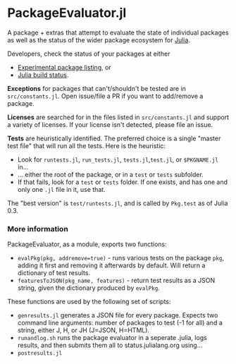 PackageEvaluator.jl
===================

A package + extras that attempt to evaluate the state of individual packages as well as the status of the wider package ecosystem for [Julia](http://julialang.org).

Developers, check the status of your packages at either
 * [Experimental package listing](http://iainnz.github.io/packages.julialang.org/), or
 * [Julia build status](http://status.julialang.org/).

**Exceptions** for packages that can't/shouldn't be tested are in `src/constants.jl`. Open issue/file a PR if you want to add/remove a package.

**Licenses** are searched for in the files listed in `src/constants.jl` and support a variety of licenses. If your license isn't detected, please file an issue.

**Tests** are heuristically identified. The preferred choice is a single "master test file" that will run all the tests. Here is the heuristic:

 * Look for ``runtests.jl``, ``run_tests.jl``, ``tests.jl``,``test.jl``, or ``$PKGNAME.jl`` in...
 * ... either the root of the package, or in a ``test`` or ``tests`` subfolder.
 * If that fails, look for a ``test`` or ``tests`` folder. If one exists, and has one and only one ``.jl`` file in it, use that.

The "best version" is `test/runtests.jl`, and is called by `Pkg.test` as of Julia 0.3.

### More information

PackageEvaluator, as a module, exports two functions:

* `evalPkg(pkg, addremove=true)` - runs various tests on the package `pkg`, adding it first and removing it afterwards by default. Will return a dictionary of test results.
* `featuresToJSON(pkg_name, features)` - return test results as a JSON string, given the dictionary produced by `evalPkg`.

These functions are used by the following set of scripts:

* `genresults.jl` generates a JSON file for every package. Expects two command line arguments: number of packages to test (-1 for all) and a string, either J, H, or JH (J=JSON, H=HTML).
* `runandlog.sh` runs the package evaluator in a seperate .julia, logs results, and then submits them all to status.julialang.org using...
* `postresults.jl`




